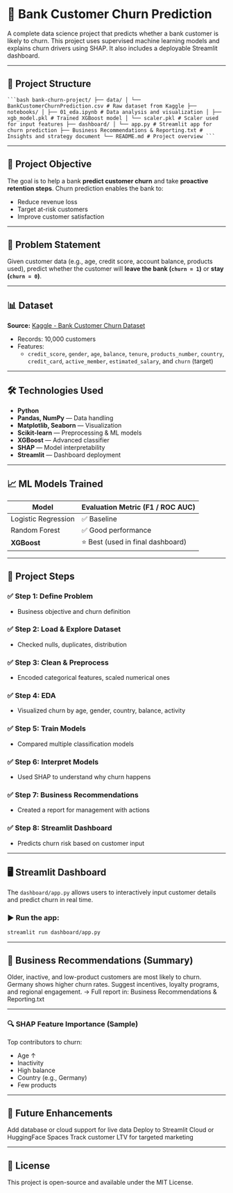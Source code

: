 # 🏦 Bank Customer Churn Prediction

A complete data science project that predicts whether a bank customer is likely to churn. This project uses supervised machine learning models and explains churn drivers using SHAP. It also includes a deployable Streamlit dashboard.

---

## 📁 Project Structure

<pre lang="nohighlight"><code>```bash bank-churn-project/ ├── data/ │ └── BankCustomerChurnPrediction.csv # Raw dataset from Kaggle ├── notebooks/ │ ├── 01_eda.ipynb # Data analysis and visualization │ ├── xgb_model.pkl # Trained XGBoost model │ └── scaler.pkl # Scaler used for input features ├── dashboard/ │ └── app.py # Streamlit app for churn prediction ├── Business Recommendations & Reporting.txt # Insights and strategy document └── README.md # Project overview ```</code></pre>

---

## 🎯 Project Objective

The goal is to help a bank **predict customer churn** and take **proactive retention steps**. Churn prediction enables the bank to:
- Reduce revenue loss
- Target at-risk customers
- Improve customer satisfaction

---

## 🧠 Problem Statement

Given customer data (e.g., age, credit score, account balance, products used), predict whether the customer will **leave the bank (`churn = 1`)** or **stay (`churn = 0`)**.

---

## 📊 Dataset

**Source:** [Kaggle - Bank Customer Churn Dataset](https://www.kaggle.com/datasets/gauravtopre/bank-customer-churn-dataset)

- Records: 10,000 customers
- Features:
  - `credit_score`, `gender`, `age`, `balance`, `tenure`, `products_number`, `country`, `credit_card`, `active_member`, `estimated_salary`, and `churn` (target)

---

## 🛠️ Technologies Used

- **Python**
- **Pandas, NumPy** — Data handling
- **Matplotlib, Seaborn** — Visualization
- **Scikit-learn** — Preprocessing & ML models
- **XGBoost** — Advanced classifier
- **SHAP** — Model interpretability
- **Streamlit** — Dashboard deployment

---

## 📈 ML Models Trained

| Model                | Evaluation Metric (F1 / ROC AUC) |
|---------------------|-----------------------------------|
| Logistic Regression | ✅ Baseline                       |
| Random Forest       | ✅ Good performance               |
| **XGBoost**         | ⭐ Best (used in final dashboard) |

---

## 🧪 Project Steps

### ✅ Step 1: Define Problem
- Business objective and churn definition

### ✅ Step 2: Load & Explore Dataset
- Checked nulls, duplicates, distribution

### ✅ Step 3: Clean & Preprocess
- Encoded categorical features, scaled numerical ones

### ✅ Step 4: EDA
- Visualized churn by age, gender, country, balance, activity

### ✅ Step 5: Train Models
- Compared multiple classification models

### ✅ Step 6: Interpret Models
- Used SHAP to understand why churn happens

### ✅ Step 7: Business Recommendations
- Created a report for management with actions

### ✅ Step 8: Streamlit Dashboard
- Predicts churn risk based on customer input

---

## 🖥️ Streamlit Dashboard

The `dashboard/app.py` allows users to interactively input customer details and predict churn in real time.

### ▶️ Run the app:
``` bash
streamlit run dashboard/app.py
```
---

## 📄 Business Recommendations (Summary)
Older, inactive, and low-product customers are most likely to churn.
Germany shows higher churn rates.
Suggest incentives, loyalty programs, and regional engagement.
→ Full report in: Business Recommendations & Reporting.txt

---

### 🔍 SHAP Feature Importance (Sample)
Top contributors to churn:
- Age ↑
- Inactivity
- High balance
- Country (e.g., Germany)
- Few products

---

## 🚀 Future Enhancements
Add database or cloud support for live data
Deploy to Streamlit Cloud or HuggingFace Spaces
Track customer LTV for targeted marketing

---

## 📜 License
This project is open-source and available under the MIT License.
